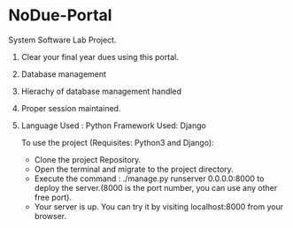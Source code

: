 # NoDue-Portal
System Software Lab Project. 

1. Clear your final year dues using this portal. 

2. Database management 

3. Hierachy of database management handled

4. Proper session maintained.

5. Language Used : Python
   Framework Used: Django
   
   To use the project (Requisites: Python3 and Django): 
   
   * Clone the project Repository.
   * Open the terminal and migrate to the project directory.
   * Execute the command : ./manage.py runserver 0.0.0.0:8000 to deploy the server.(8000 is the port number, you can use any other free port).
   * Your server is up. You can try it by visiting localhost:8000 from your browser.
